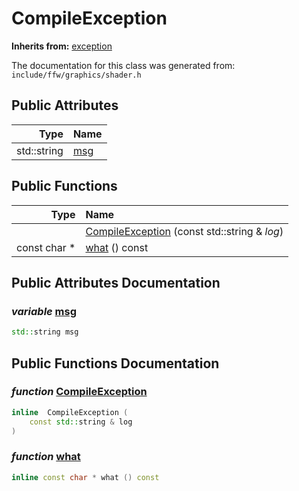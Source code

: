 CompileException
===================================


**Inherits from:** [exception]()

The documentation for this class was generated from: `include/ffw/graphics/shader.h`



## Public Attributes

| Type | Name |
| -------: | :------- |
|  std::string | [msg](#743b41dd) |


## Public Functions

| Type | Name |
| -------: | :------- |
|   | [CompileException](#aeaeda7f) (const std::string & _log_)  |
|  const char * | [what](#cb6d659a) () const  |


## Public Attributes Documentation

### _variable_ <a id="743b41dd" href="#743b41dd">msg</a>

```cpp
std::string msg
```





## Public Functions Documentation

### _function_ <a id="aeaeda7f" href="#aeaeda7f">CompileException</a>

```cpp
inline  CompileException (
    const std::string & log
) 
```



### _function_ <a id="cb6d659a" href="#cb6d659a">what</a>

```cpp
inline const char * what () const 
```





